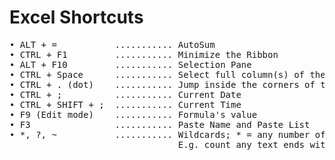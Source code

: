 # Excel Shortcuts

<pre>
• ALT + =           ........... AutoSum
• CTRL + F1         ........... Minimize the Ribbon
• ALT + F10         ........... Selection Pane
• CTRL + Space      ........... Select full column(s) of the active cell(s)
• CTRL + . (dot)    ........... Jump inside the corners of the selected area 
• CTRL + ;          ........... Current Date
• CTRL + SHIFT + ;  ........... Current Time
• F9 (Edit mode)    ........... Formula's value
• F3                ........... Paste Name and Paste List
• *, ?, ~           ........... Wildcards; * = any number of char, ? = single char, ~ = escape char. 
                                E.g. count any text ends with Division, COUNTIF(A:A, "*Division") 
</pre>

